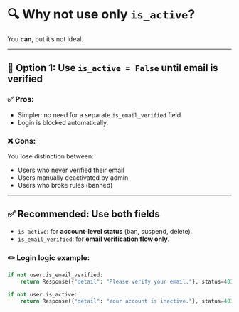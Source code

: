 # 🔍 Why not use only `is_active`?

You **can**, but it’s not ideal.

---

## 🔁 Option 1: Use `is_active = False` until email is verified

### ✅ Pros:
- Simpler: no need for a separate `is_email_verified` field.
- Login is blocked automatically.

### ❌ Cons:
You lose distinction between:
- Users who never verified their email
- Users manually deactivated by admin
- Users who broke rules (banned)

---

## ✅ Recommended: Use **both** fields

- `is_active`: for **account-level status** (ban, suspend, delete).
- `is_email_verified`: for **email verification flow only**.

### ✏️ Login logic example:

```python
if not user.is_email_verified:
    return Response({"detail": "Please verify your email."}, status=403)

if not user.is_active:
    return Response({"detail": "Your account is inactive."}, status=403)
```